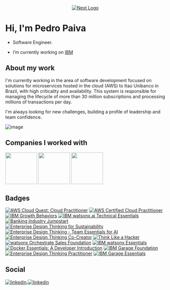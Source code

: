 <p align="center">
  <a href="https://ibm.com" target="blank"><img src="https://user-images.githubusercontent.com/54330692/222873278-c4c5a977-d567-45cc-a8f5-a038385db09e.png" alt="Nest Logo" /></a>
</p>

<h1 align="left">Hi, I'm Pedro Paiva</h1>


-  Software Engineer.

-  I’m currently working on [IBM](https://www.ibm.com/)

## About my work

I'm currently working in the area of software development focused on solutions for microservices hosted in the cloud (AWS) to Itaú Unibanco in Brazil, with high criticality and availability. This system is responsible for managing the lifecycle of more than 30 million subscriptions and processing millions of transactions per day.

I'm always looking for new challenges, building a profile of leadership and team confidence.

![image](https://github.com/pedropaiva1/pedropaiva1/assets/54330692/19d0ebba-47ac-4cad-8e0f-5b12cca34282)


## Companies I worked with
<div>
<img height="100px" src="https://www.ibm.com/design/language/dce3f5b8db2c0ff04296123f424b3d41/core_blue50_on_black.svg"/>
<img height="100px" src="http://ongrenovar.com.br/images/itau-logo.jpg"/>
<img height="100px" src="https://upload.wikimedia.org/wikipedia/commons/9/9c/LogoClaro2017.png"/>


## Badges

<!--START_SECTION:badges-->
[![AWS Cloud Quest: Cloud Practitioner](https://images.credly.com/size/110x110/images/2784d0d8-327c-406f-971e-9f0e15097003/image.png)](http://www.credly.com/badges/041af425-79c7-430c-be05-fe39929b4864 "AWS Cloud Quest: Cloud Practitioner")
[![AWS Certified Cloud Practitioner](https://images.credly.com/size/110x110/images/00634f82-b07f-4bbd-a6bb-53de397fc3a6/image.png)](http://www.credly.com/badges/a3188ccb-e09e-4ac8-8046-ede18f5c071b "AWS Certified Cloud Practitioner")
[![IBM Growth Behaviors](https://images.credly.com/size/110x110/images/d244c828-b281-4669-9b3b-761fdd4ea870/IBM-Growth-Behaviors.png)](http://www.credly.com/badges/0d1c78cf-f25d-48a8-93ce-1ed4e172bd67 "IBM Growth Behaviors")
[![IBM watsonx.ai Technical Essentials](https://images.credly.com/size/110x110/images/23fa4f52-49e4-4a85-b09e-66d0973e808b/image.png)](http://www.credly.com/badges/bf601652-1d5b-4362-a593-1674f8c6f1d8 "IBM watsonx.ai Technical Essentials")
[![Banking Industry Jumpstart](https://images.credly.com/size/110x110/images/ff723f85-6709-4dc5-ace5-37dd43d24a68/Banking-Industry-Jumpstart.png)](http://www.credly.com/badges/3ae1c8a2-883c-4571-9adc-1469c56bc6a4 "Banking Industry Jumpstart")
[![Enterprise Design Thinking for Sustainability](https://images.credly.com/size/110x110/images/95aa870e-8233-42da-807f-f8a94209119a/image.png)](http://www.credly.com/badges/db5ec083-3936-4240-9a5c-a24e68097cad "Enterprise Design Thinking for Sustainability")
[![Enterprise Design Thinking - Team Essentials for AI](https://images.credly.com/size/110x110/images/09f644d1-eed2-4279-bc49-1e26cddc9d3d/Team_Essentials.png)](http://www.credly.com/badges/93d6d013-91fa-4729-886c-1d7f27bf6e33 "Enterprise Design Thinking - Team Essentials for AI")
[![Enterprise Design Thinking Co-Creator](https://images.credly.com/size/110x110/images/2700b813-82b8-4232-9b36-5dcd5cd24584/Badges_v8-08_Co-Creator.png)](http://www.credly.com/badges/17a01580-4bab-4295-af67-d39de2b2ef4c "Enterprise Design Thinking Co-Creator")
[![Think Like a Hacker](https://images.credly.com/size/110x110/images/fb49de32-6a4c-4850-97cc-942b638ae4c3/Think-LIke-a-Hacker.png)](http://www.credly.com/badges/d1075c62-2880-48c4-b8c0-cdd630e636ea "Think Like a Hacker")
[![watsonx Orchestrate Sales Foundation](https://images.credly.com/size/110x110/images/4e41089e-6e5d-4700-b084-4e018a423d4c/image.png)](http://www.credly.com/badges/d3afe21a-0997-4762-b070-3ef61d1985e4 "watsonx Orchestrate Sales Foundation")
[![IBM watsonx Essentials](https://images.credly.com/size/110x110/images/47a15e48-3fd7-4c36-8f7e-639a65945ad8/image.png)](http://www.credly.com/badges/e374faa9-d64f-4774-90ca-2616ad9adea6 "IBM watsonx Essentials")
[![Docker Essentials: A Developer Introduction](https://images.credly.com/size/110x110/images/08216781-93cb-4ba1-8110-8eb3401fa8ce/Docker_Essentials_-_ISDN.png)](http://www.credly.com/badges/680747fc-18ce-43ae-87a9-bb00e4254608 "Docker Essentials: A Developer Introduction")
[![IBM Garage Foundation](https://images.credly.com/size/110x110/images/9beccf39-df2f-4025-b971-3a7ec6dfdbfa/image.png)](http://www.credly.com/badges/98f0fe73-3947-4523-8784-4a10363e7806 "IBM Garage Foundation")
[![Enterprise Design Thinking Practitioner](https://images.credly.com/size/110x110/images/bc08972c-3c7d-4b99-82a0-c94bcca36674/Badges_v8-07_Practitioner.png)](http://www.credly.com/badges/37a1404d-8f3e-4a18-b18c-e35890f4564e "Enterprise Design Thinking Practitioner")
[![IBM Garage Essentials](https://images.credly.com/size/110x110/images/fb718a87-6d0d-4a6d-8068-677f1bec78f2/IBM_Garage_Essentials.png)](http://www.credly.com/badges/102660ef-61a9-4c35-bf09-7e131f59fffe "IBM Garage Essentials")
<!--END_SECTION:badges-->

## Social

<a href="https://www.linkedin.com/in/pedro-paiva-015/" target="_blank">
  <img align="center" src="https://img.shields.io/badge/-pedropaiva1-05122A?style=flat&logo=linkedin" alt="linkedin"/>
</a>
<a href="mailto: pedro.paivahmp@gmail.com" target="_blank">
  <img align="center" src="https://img.shields.io/badge/-pedropaiva1-05122A?style=flat&logo=gmail" alt="linkedin"/>
</a>
